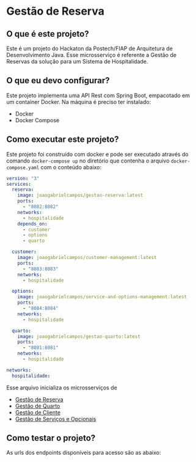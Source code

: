 # Gestão de Reserva

## O que é este projeto?

Este é um projeto do Hackaton da Postech/FIAP de Arquitetura de Desenvolvimento Java.
Esse microsserviço é referente a Gestão de Reservas da solução para um Sistema de
Hospitalidade.

## O que eu devo configurar?

Este projeto implementa uma API Rest com Spring Boot, empacotado
em um container Docker.
Na máquina é preciso ter instalado:
* Docker
* Docker Compose

## Como executar este projeto?

Este projeto foi construído com docker e pode ser executado através do comando
`docker-compose up` no diretório que contenha o arquivo `docker-compose.yaml`
com o conteúdo abaixo:
```yaml
version: "3"
services:
  reserva:
    image: joaogabrielcampos/gestao-reserva:latest
    ports:
      - "8082:8082"
    networks:
      - hospitalidade
    depends_on:
      - customer
      - options
      - quarto

  customer:
    image: joaogabrielcampos/customer-management:latest
    ports:
      - "8083:8083"
    networks:
      - hospitalidade

  options:
    image: joaogabrielcampos/service-and-options-management:latest
    ports:
      - "8084:8084"
    networks:
      - hospitalidade

  quarto:
    image: joaogabrielcampos/gestao-quarto:latest
    ports:
      - "8081:8081"
    networks:
      - hospitalidade

networks:
  hospitalidade:
```

Esse arquivo inicializa os microsserviços de
- [Gestão de Reserva](https://github.com/jgcamposneto/ms-gestao-reservas)
- [Gestão de Quarto](https://github.com/jgcamposneto/ms-gestao-quartos)
- [Gestão de Cliente](https://github.com/iagoomes/customer-management)
- [Gestão de Serviços e Opcionais](https://github.com/iagoomes/service-and-options-management)

## Como testar o projeto?

As urls dos endpoints disponíveis para acesso são as abaixo: